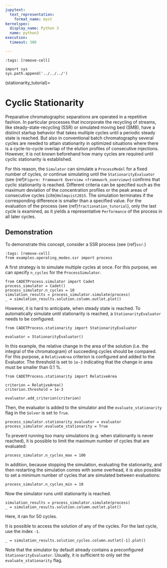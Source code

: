 ```yaml
---
jupytext:
  text_representation:
    format_name: myst
kernelspec:
  display_name: Python 3
  name: python3
execution:
  timeout: 300

---
```


```{code-cell} ipython3
:tags: [remove-cell]

import sys
sys.path.append('../../../')
```

(stationarity_tutorial)=
# Cyclic Stationarity
Preparative chromatographic separations are operated in a repetitive fashion.
In particular processes that incorporate the recycling of streams, like steady-state-recycling (SSR) or simulated moving bed (SMB), have a distinct startup behavior that takes multiple cycles until a periodic steady state is reached.
But also in conventional batch chromatography several cycles are needed to attain stationarity in optimized situations where there is a cycle-to-cycle overlap of the elution profiles of consecutive injections.
However, it is not known beforehand how many cycles are required until cyclic stationarity is established.

For this reason, the `Simulator` can simulate a `ProcessModel` for a fixed number of cycles, or continue simulating until the `StationarityEvaluator` (see {ref}`Figure: Framework Overview <framework_overview>`) confirms that cyclic stationarity is reached.
Different criteria can be specified such as the maximum deviation of the concentration profiles or the peak areas of consecutive cycles {cite}`Holmqvist2015`.
The simulation terminates if the corresponding difference is smaller than a specified value.
For the evaluation of the process (see {ref}`fractionation_tutorial`), only the last cycle is examined, as it yields a representative `Performance` of the process in all later cycles.

## Demonstration
To demonstrate this concept, consider a SSR process (see {ref}`ssr`.)

```{code-cell} ipython3
:tags: [remove-cell]
from examples.operating_modes.ssr import process
```

A first strategy is to simulate multiple cycles at once.
For this purpose, we can specify `n_cycles` for the `ProcessSimulator`.

```{code-cell} ipython3
from CADETProcess.simulator import Cadet
process_simulator = Cadet()
process_simulator.n_cycles = 10
simulation_results = process_simulator.simulate(process)
_ = simulation_results.solution.column.outlet.plot()

```
However, it is hard to anticipate, when steady state is reached.
To automatically simulate until stationarity is reached, a `StationarityEvaluator` needs to be configured.

```{code-cell} ipython3
from CADETProcess.stationarity import StationarityEvaluator

evaluator = StationarityEvaluator()
```

In this example, the relative change in the area of the solution (i.e. the integral of the chromatogram) of succeeding cycles should be compared. 
For this purpose, a `RelativeArea` criterion is configured and added to the Evaluator.
The threshold is set to `1e-3` indicating that the change in area must be smaller than $0.1~\%$.

```{code-cell} ipython3
from CADETProcess.stationarity import RelativeArea

criterion = RelativeArea()
criterion.threshold = 1e-3

evaluator.add_criterion(criterion)
```

Then, the evaluator is added to the simulator and the `evaluate_stationarity` flag in the `Solver` is set to `True`.

```{code-cell} ipython3
process_simulator.stationarity_evaluator = evaluator
process_simulator.evaluate_stationarity = True
```

To prevent running too many simulations (e.g. when stationarity is never reached), it is possible to limit the maximum number of cycles that are evaluated:

```{code-cell} ipython3
process_simulator.n_cycles_max = 100
```

In addition, because stopping the simulation, evaluating the stationarity, and then restarting the simulation comes with some overhead, it is also possible to set a minimum number of cycles that are simulated between evaluations:

```{code-cell} ipython3
process_simulator.n_cycles_min = 10
```

Now the simulator runs until stationarity is reached.
```{code-cell} ipython3
simulation_results = process_simulator.simulate(process)
_ = simulation_results.solution.column.outlet.plot()
```

Here, it ran for 50 cycles.

It is possible to access the solution of any of the cycles.
For the last cycle, use the index `-1`.

```{code-cell} ipython3
_ = simulation_results.solution_cycles.column.outlet[-1].plot()
```

Note that the simulator by default already contains a preconfigured `StationarityEvaluator`.
Usually, it is sufficient to only set the `evaluate_stationarity` flag.
